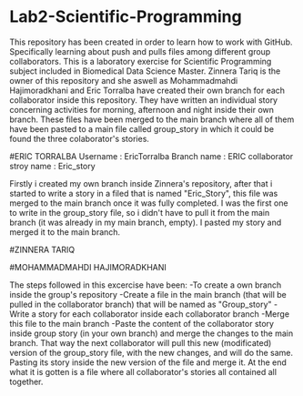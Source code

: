 # Lab2-Scientific-Programming

This repository has been created in order to learn how to work with GitHub. Specifically learning about push and pulls files among different group collaborators.
This is a laboratory exercise for Scientific Programming subject included in Biomedical Data Science Master.
Zinnera Tariq is the owner of this repository and she aswell as Mohammadmahdi Hajimoradkhani and Eric Torralba have created their own branch for each collaborator inside this repository.
They have written an individual story concerning activities for morning, afternoon and night inside their own branch. These files have been merged to the main branch where all of them have been pasted to a main file called group_story in which it could be found the three colaborator's stories.



#ERIC TORRALBA 
Username : EricTorralba
Branch name : ERIC
collaborator stroy name : Eric_story

Firstly i created my own branch inside Zinnera's repository, after that i started to write a story in a filed that is named "Eric_Story", this file was merged to the main branch once it was fully completed.
I was the first one to write in the group_story file, so i didn't have to pull it from the main branch (it was already in my main branch, empty). I pasted my story and merged it to the main branch.



#ZINNERA TARIQ



#MOHAMMADMAHDI HAJIMORADKHANI




The steps followed in this excercise have been:
-To create a own branch inside the group's repository
-Create a file in the main branch (that will be pulled in the collaborator branch) that will be named as "Group_story"
-Write a story for each collaborator inside each collaborator branch
-Merge this file to the main branch
-Paste the content of the collaborator story inside group story (in your own branch) and merge the changes to the main branch. That way the next collaborator will pull this new (modificated) version of the group_story file, with the new changes, and will do the same. Pasting its story inside the new version of the file and merge it.
At the end what it is gotten is a file where all collaborator's stories all contained all together. 
